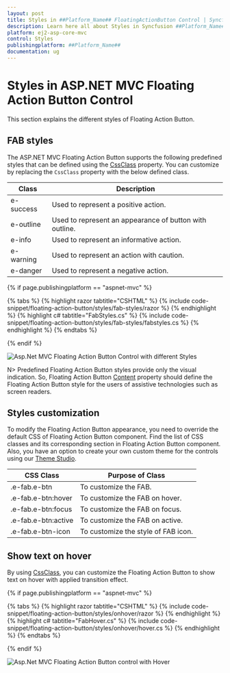 ```yaml
---
layout: post
title: Styles in ##Platform_Name## FloatingActionButton Control | Syncfusion
description: Learn here all about Styles in Syncfusion ##Platform_Name## FloatingActionButton control of Syncfusion Essential JS 2 and more.
platform: ej2-asp-core-mvc
control: Styles
publishingplatform: ##Platform_Name##
documentation: ug
---
```


# Styles in ASP.NET MVC Floating Action Button Control

This section explains the different styles of Floating Action Button.

## FAB styles

The ASP.NET MVC Floating Action Button supports the following predefined styles that can be defined using the [CssClass](https://help.syncfusion.com/cr/aspnetmvc-js2/Syncfusion.EJ2.Buttons.Fab.html#Syncfusion_EJ2_Buttons_Fab_CssClass) property. You can customize by replacing the `CssClass` property with the below defined class.

| Class | Description |
| -------- | -------- |
| e-success | Used to represent a positive action. |
| e-outline |  Used to represent an appearance of button with outline. |
| e-info |  Used to represent an informative action. |
| e-warning | Used to represent an action with caution. |
| e-danger | Used to represent a negative action. |

{% if page.publishingplatform == "aspnet-mvc" %}

{% tabs %}
{% highlight razor tabtitle="CSHTML" %}
{% include code-snippet/floating-action-button/styles/fab-styles/razor %}
{% endhighlight %}
{% highlight c# tabtitle="FabStyles.cs" %}
{% include code-snippet/floating-action-button/styles/fab-styles/fabstyles.cs %}
{% endhighlight %}
{% endtabs %}

{% endif %}

![Asp.Net MVC Floating Action Button Control with different Styles](images/Style.png)

N> Predefined Floating Action Button styles provide only the visual indication. So, Floating Action Button [Content](https://help.syncfusion.com/cr/aspnetmvc-js2/Syncfusion.EJ2.Buttons.Fab.html#Syncfusion_EJ2_Buttons_Fab_Content) property should define the Floating Action Button style for the users of assistive technologies such as screen readers.

## Styles customization

To modify the Floating Action Button appearance, you need to override the default CSS of Floating Action Button component. Find the list of CSS classes and its corresponding section in Floating Action Button component. Also, you have an option to create your own custom theme for the controls using our [Theme Studio](https://blazor.syncfusion.com/themestudio/).

| CSS Class | Purpose of Class |
|-----|----- |
|.e-fab.e-btn|To customize the FAB.|
|.e-fab.e-btn:hover|To customize the FAB on hover.|
|.e-fab.e-btn:focus|To customize the FAB on focus.|
|.e-fab.e-btn:active|To customize the FAB on active.|
|.e-fab.e-btn-icon|To customize the style of FAB icon.|

## Show text on hover

By using [CssClass](https://help.syncfusion.com/cr/aspnetmvc-js2/Syncfusion.EJ2.Buttons.Fab.html#Syncfusion_EJ2_Buttons_Fab_CssClass), you can customize the Floating Action Button to show text on hover with applied transition effect.

{% if page.publishingplatform == "aspnet-mvc" %}

{% tabs %}
{% highlight razor tabtitle="CSHTML" %}
{% include code-snippet/floating-action-button/styles/onhover/razor %}
{% endhighlight %}
{% highlight c# tabtitle="FabHover.cs" %}
{% include code-snippet/floating-action-button/styles/onhover/hover.cs %}
{% endhighlight %}
{% endtabs %}

{% endif %}

![Asp.Net MVC Floating Action Button control with Hover](images/onhover.png)